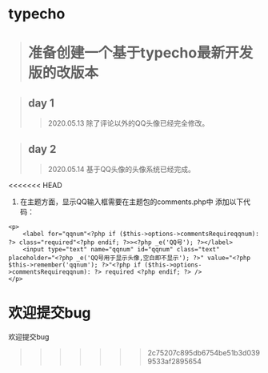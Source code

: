 # typecho

># 准备创建一个基于typecho最新开发版的改版本

> ## day 1
>>2020.05.13
除了评论以外的QQ头像已经完全修改。

>## day 2
>>2020.05.14
基于QQ头像的头像系统已经完成。
>>
<<<<<<< HEAD

1. 在主题方面，显示QQ输入框需要在主题包的comments.php中
添加以下代码：
~~~
<p>
    <label for="qqnum"<?php if ($this->options->commentsRequireqqnum): ?> class="required"<?php endif; ?>><?php _e('QQ号'); ?></label>
    <input type="text" name="qqnum" id="qqnum" class="text" placeholder="<?php _e('QQ号用于显示头像,空白即不显示'); ?>" value="<?php $this->remember('qqnum'); ?>"<?php if ($this->options->commentsRequireqqnum): ?> required <?php endif; ?> />
</p>
~~~


欢迎提交bug
=======
欢迎提交bug
>>>>>>> 2c75207c895db6754be51b3d0399533af2895654
